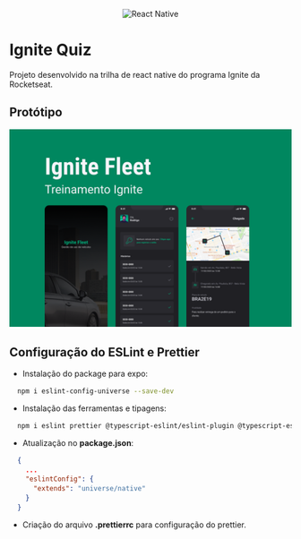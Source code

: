 <p align="center">
  <img src="https://xesque.rocketseat.dev/platform/1659122823166.svg" alt="React Native">
</p>

# Ignite Quiz
Projeto desenvolvido na trilha de react native do programa Ignite da Rocketseat.

## Protótipo
<img src="./assets/Screens.png" alt="Protótipo das telas">

## Configuração do ESLint e Prettier
- Instalação do package para expo:
```bash
  npm i eslint-config-universe --save-dev
```

- Instalação das ferramentas e tipagens:
```bash
  npm i eslint prettier @typescript-eslint/eslint-plugin @typescript-eslint/parser --save-dev
```

- Atualização no <b>package.json</b>:
```json
  {
    ...
    "eslintConfig": {
      "extends": "universe/native"
    }
  }
```

- Criação do arquivo <b>.prettierrc</b> para configuração do prettier.
